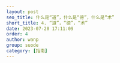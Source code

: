 ```yaml
---
layout: post
seo_title: 什么是“道”，什么是“德”，什么是“术”
short_title: 4. “道”，“德”，“术”
date: 2023-07-20 17:11:09
order: 4
author: wanp
group: suode
category: [指南]
---
```


